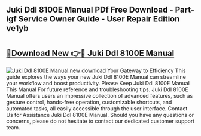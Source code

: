 ## Juki Ddl 8100E Manual PDf Free Download - Part-igf Service Owner Guide - User Repair Edition ve1yb

# <h2><a href="http://bc15533.oget.top/?id=Juki+Ddl+8100E+Manual">🔗Download New 👉🔴 Juki Ddl 8100E Manual</a></h2>

[![Juki Ddl 8100E Manual new download](https://i.imgur.com/5g1atiW.png)](http://bc15533.oget.top/?id=Juki+Ddl+8100E+Manual)
Your Gateway to Efficiency This guide explores the ways your new Juki Ddl 8100E Manual can streamline your workflow and boost productivity. Please Keep Juki Ddl 8100E Manual This Manual For future reference and troubleshooting tips. Juki Ddl 8100E Manual offers users an impressive collection of advanced features, such as gesture control, hands-free operation, customizable shortcuts, and automated tasks, all easily accessible through the user interface. Contact Us for Assistance Juki Ddl 8100E Manual. Should you have any questions or concerns, please do not hesitate to contact our dedicated customer support team.
